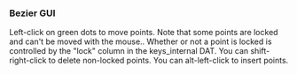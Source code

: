 ### Bezier GUI

Left-click on green dots to move points. Note that some points are locked and can't be moved with the mouse.. Whether or not a point is locked is controlled by the "lock" column in the keys_internal DAT. You can shift-right-click to delete non-locked points. You can alt-left-click to insert points.